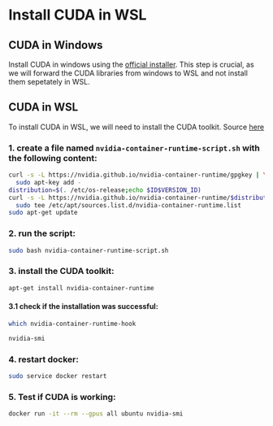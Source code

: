 # Install CUDA in WSL

## CUDA in Windows
Install CUDA in windows using the [official installer](https://developer.nvidia.com/cuda-downloads).
This step is crucial, as we will forward the CUDA libraries from windows to WSL and not install
them sepetately in WSL. 

## CUDA in WSL
To install CUDA in WSL, we will need to install the CUDA toolkit.
Source [here](https://collabnix.com/introducing-new-docker-cli-api-support-for-nvidia-gpus-under-docker-engine-19-03-0-beta-release/)

### 1. create a file named `nvidia-container-runtime-script.sh` with the following content:
```bash
curl -s -L https://nvidia.github.io/nvidia-container-runtime/gpgkey | \
  sudo apt-key add -
distribution=$(. /etc/os-release;echo $ID$VERSION_ID)
curl -s -L https://nvidia.github.io/nvidia-container-runtime/$distribution/nvidia-container-runtime.list | \
  sudo tee /etc/apt/sources.list.d/nvidia-container-runtime.list
sudo apt-get update
```

### 2. run the script:
```bash
sudo bash nvidia-container-runtime-script.sh
```

### 3. install the CUDA toolkit:
```bash
apt-get install nvidia-container-runtime
```

#### 3.1 check if the installation was successful:
```bash
which nvidia-container-runtime-hook
```

```bash
nvidia-smi
```

### 4. restart docker:
```bash
sudo service docker restart
```

### 5. Test if CUDA is working:
```bash
docker run -it --rm --gpus all ubuntu nvidia-smi
```

